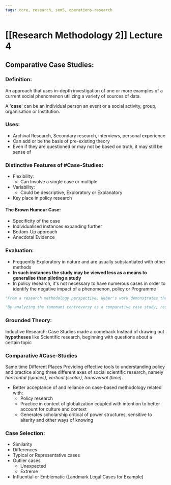 ```yaml
---
tags: core, research, sem5, operations-research
---
```

# [[Research Methodology 2]] Lecture 4
## Comparative Case Studies:

### Definition:
An approach that uses in-depth investigation of one or more examples of a current social phenomenon utilizing a variety of sources of data.

A '**case**' can be an individual person an event or a social activity, group, organisation or Institution.

### Uses:
- Archival Research, Secondary research, interviews, personal experience
- Can add or be the basis of pre-existing theory
- Even if they are questioned or may not be based on truth, it may still be sense of

### Distinctive Features of #Case-Studies:
- Flexibility:
	- Can Involve a single case or multiple
- Variability:
	- Could be descriptive, Exploratory or Explanatory
- Key place in policy research

#### The Brown Humour Case:
- Specificity of the case
- Individualised instances expanding further
- Bottom-Up approach
- Anecdotal Evidence
  
### Evaluation:
- Frequently Exploratory in nature and are usually substantiated with other methods
- **In such instances the study may be viewed less as a means to generalise than piloting a study**
- In policy research, it's not necessary to have numerous cases in order to identify the negative impact of a phenomenon, policy or Programme

```python
"From a research methodology perspective, Weber's work demonstrates the significance of challenging prevailing paradigms and incorporating a multifaceted analysis of historical, doctrinal, and cultural factors. His approach underscores the importance of considering complex interactions between ideas, beliefs, and economic systems, thereby offering a nuanced understanding of how various elements shape societies and economies. This case exemplifies the power of comparative case studies in unraveling intricate relationships and contributing to the advancement of research methodologies."
```

```python
"By analyzing the Yanomami controversy as a comparative case study, researchers in the field of research methodology can glean valuable insights into the challenges, ethical considerations, and multifaceted dimensions of conducting such studies. The controversy serves as a reminder that comparative case studies are not merely limited to comparing isolated instances but can lead to a deeper understanding of broader themes and implications within a discipline."
```

### Grounded Theory:
Inductive Research: 
	Case Studies made a comeback 
	Instead of drawing out **hypotheses** like Scientific research, beginning with questions about a certain topic

### Comparative #Case-Studies
Same time Different Places
Providing effective tools to understanding policy and practice along three different axes of social scientific research, namely *horizontal (spaces), vertical (scalar), transversal (time)*.

- Better acceptance of and reliance on case-based methodology related with:
	- Policy research
	- Practice in context of globalization coupled with intention to better account for culture and context
	- Generates scholarship critical of power structures, sensitive to alterity and other ways of knowing

### Case Selection:
- Similarity
- Differences
- Typical or Representative cases
- Outlier cases
	- Unexpected
	- Extreme
- Influential or Emblematic (Landmark Legal Cases for Example)